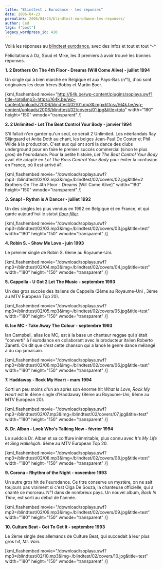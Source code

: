 ```yaml
---
title: "Blindtest : Eurodance - les réponses"
date: 2006-04-23
permalink: 2006/04/23/blindtest-eurodance-les-reponses/
author: Ced
tags: ["post"]
legacy_wordpress_id: 410
---
```


Voilà les réponses au [blindtest eurodance](http://64k.be/index.php/2006/04/19/435-blindtest-eurodance), avec des infos et tout et tout ^-^

Félicitations à Oz, Spud et Mike, les 3 premiers à avoir trouvé les bonnes réponses.

__1. 2 Brothers On The 4th Floor  - Dreams (Will Come Alive) - juillet 1994__

Un single qui a bien marché en Belgique et aux Pays-Bas (n°1), d'où sont originaires les deux frères Bobby et Martin Boer.

[kml_flashembed movie="http://64k.be/wp-content/plugins/soplaya.swf?title=toto&mp3=https://64k.be/wp-content/uploads/2006/blindtest/02/01.mp3&img=https://64k.be/wp-content/uploads/2006/blindtest/02/covers/01.jpg&title=toto" width="180" height="150" wmode="transparent" /]

<!-- excerpt -->

__2. 2 Unlimited - Let The Beat Control Your Body - janvier 1994__

S'il fallait n'en garder qu'un seul, ce serait 2 Unlimited. Les néerlandais Ray Slijngaard et Anita Doth au chant, les belges Jean-Paul De Coster et Phil Wilde à la production. C'est eux qui ont sorti la dance des clubs underground pour en faire le premier succès commercial (sinon le plus gros) de l'eurodance. Pour la petite histoire, _Let The Beat Control Your Body_ avait été adapté en _Let The Bass Control Your Body_ pour éviter la confusion   en France, où il est arrivé #1.

[kml_flashembed movie="/download/soplaya.swf?mp3=/blindtest/02/02.mp3&img=/blindtest/02/covers/02.jpg&title=2 Brothers On The 4th Floor  - Dreams (Will Come Alive)" width="180" height="150" wmode="transparent" /]

__3. Snap! - Rythm is A Dancer - juillet 1992__

Un des singles les plus vendus en 1992 en Belgique et en France, et qui garde aujourd'hui le statut _[floor filler](http://en.wikipedia.org/wiki/Dance_anthem)._

[kml_flashembed movie="/download/soplaya.swf?mp3=/blindtest/02/03.mp3&img=/blindtest/02/covers/03.jpg&title=test" width="180" height="150" wmode="transparent" /]

__4. Robin S. - Show Me Love - juin 1993__

Le premier single de Robin S. 6ème au Royaume-Uni.

[kml_flashembed movie="/download/soplaya.swf?mp3=/blindtest/02/04.mp3&img=/blindtest/02/covers/04.jpg&title=test" width="180" height="150" wmode="transparent" /]

__5. Cappella - U Got 2 Let The Music - septembre 1993__

Un des gros succès des italiens de Cappella (2ème au Royaume-Uni  , 3ème au MTV European Top 20).

[kml_flashembed movie="/download/soplaya.swf?mp3=/blindtest/02/05.mp3&img=/blindtest/02/covers/05.jpg&title=test" width="180" height="150" wmode="transparent" /]

__6. Ice MC - Take Away The Colour - septembre 1993__

Ian Campbell, alias Ice MC, est à la base un chanteur reggae qui s'était "converti" à l'eurodance en collaborant  avec le producteur italien Roberto Zanetti. On dit que c'est cette chanson qui a lancé le genre dance mélangé à du rap jamaïcain.

[kml_flashembed movie="/download/soplaya.swf?mp3=/blindtest/02/06.mp3&img=/blindtest/02/covers/06.jpg&title=test" width="180" height="150" wmode="transparent" /]

__7. Haddaway - Rock My Heart - mars 1994__

Sorti un peu moins d'un an après son énorme hit _What Is Love_, _Rock My Heart_ est le 4ème single d'Haddaway (8ème au Royaume-Uni, 6ème au MTV European 20).

[kml_flashembed movie="/download/soplaya.swf?mp3=/blindtest/02/07.mp3&img=/blindtest/02/covers/07.jpg&title=test" width="180" height="150" wmode="transparent" /]

__8. Dr. Alban - Look Who's Talking Now - février 1994__

Le suédois Dr. Alban et sa coiffure inimmitable, plus connu avec _It's My Life_ et _Sing Hallelujah_. 6ème au MTV European Top 20.

[kml_flashembed movie="/download/soplaya.swf?mp3=/blindtest/02/08.mp3&img=/blindtest/02/covers/08.jpg&title=test" width="180" height="150" wmode="transparent" /]

__9. Corona - Rhythm of the Night - novembre 1993__

Un autre gros hit de l'eurodance. Ce titre conserve un mystère, on ne sait toujours pas vraiment si c'est Olga De Souza, la chanteuse officielle, qui a chanté ce morceau. N°1 dans de nombreux pays. Un nouvel album, _Back In Time_, est sorti au début de l'année.

[kml_flashembed movie="/download/soplaya.swf?mp3=/blindtest/02/09.mp3&img=/blindtest/02/covers/09.jpg&title=test" width="180" height="150" wmode="transparent" /]

__10. Culture Beat - Got To Get It - septembre 1993__

Le 2ème single des allemands de Culture Beat, qui succédait à leur plus gros hit, _Mr. Vain_.

[kml_flashembed movie="/download/soplaya.swf?mp3=/blindtest/02/10.mp3&img=/blindtest/02/covers/10.jpg&title=test" width="180" height="150" wmode="transparent" /]
